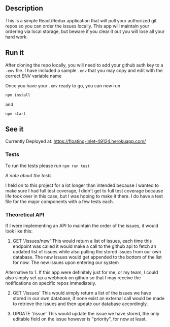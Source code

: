 ## Description

This is a simple React/Redux application that will pull your authorized git repos so you can order the issues locally.
This app will maintain your ordering via local storage, but beware if you clear it out you will lose all your hard work.

## Run it

After cloning the repo locally, you will need to add your github auth key to a `.env` file. I have included a sample `.env` that you may copy and edit with the correct ENV variable name

Once you have your `.env` ready to go, you can now run

`npm install`

and

`npm start`

## See it

Currently Deployed at: https://floating-inlet-49124.herokuapp.com/

### Tests

To run the tests please run `npm run test`

*A note about the tests*

I held on to this project for a lot longer than intended because I wanted to make sure I had full test coverage,
I didn't get to full test coverage because life took over in this case, but I was hoping to make it there. I do have a
test file for the major components with a few tests each.

### Theoretical API

If I were implementing an API to maintain the order of the issues, it would look like this:

1. GET '/issues/new'
This would return a list of issues, each time this endpoint was called it would make a call
to the github api to fetch an updated list of issues while also pulling the stored issues from our own
database. The new issues would get appended to the bottom of the list for now. The new issues upon entering
our system

Alternative to 1.
  If this app were definitely just for me, or my team, I could also simply set up a webhook on github so that I may receive the notifications on specific repos immediately.  

2. GET '/issues'
This would simply return a list of the issues we have stored in our own database, if none exist
an external call would be made to retrieve the issues and then update our database accordingly.

3. UPDATE '/issue'
This would update the issue we have stored, the only editable field on the issue however is "priority", for now at least.
